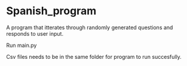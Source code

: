 # Spanish_program

A program that itterates through randomly generated questions and responds to
user input.

Run main.py

Csv files needs to be in the same folder for program to run succesfully.